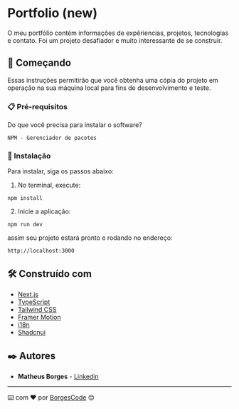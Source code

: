 # Portfolio (new)

O meu portfólio contém informações de expêriencias, projetos, tecnologias e contato. Foi um projeto desafiador e muito interessante de se construir.

## 🚀 Começando

Essas instruções permitirão que você obtenha uma cópia do projeto em operação na sua máquina local para fins de desenvolvimento e teste.

### 📋 Pré-requisitos

Do que você precisa para instalar o software?

```
NPM - Gerenciador de pacotes
```

### 🔧 Instalação

Para instalar, siga os passos abaixo:

1. No terminal, execute:

```
npm install
```

2. Inicie a aplicação:

```
npm run dev
```

assim seu projeto estará pronto e rodando no endereço:

```
http://localhost:3000
```

## 🛠️ Construído com

- [Next.js](https://nextjs.org/)
- [TypeScript](https://www.typescriptlang.org/)
- [Tailwind CSS](https://tailwindcss.com/)
- [Framer Motion](https://www.framer.com/motion/)
- [i18n](https://nextjs.org/docs/pages/building-your-application/routing/internationalization)
- [Shadcnui](https://github.com/shadcnui)

## ✒️ Autores

- **Matheus Borges** - [Linkedin](https://www.linkedin.com/in/matheus-borges-4a7469239/)

---

⌨️ com ❤️ por [BorgesCode](https://github.com/Borgeta-code) 😊
